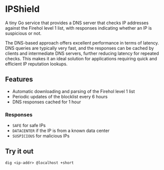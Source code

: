 # IPShield

A tiny Go service that provides a DNS server that checks IP addresses against the Firehol level 1 list, with responses indicating whether an IP is suspicious or not.

The DNS-based approach offers excellent performance in terms of latency. DNS queries are typically very fast, and the responses can be cached by clients and intermediate DNS servers, further reducing latency for repeated checks. This makes it an ideal solution for applications requiring quick and efficient IP reputation lookups.

## Features

- Automatic downloading and parsing of the Firehol level 1 list
- Periodic updates of the blocklist every 6 hours
- DNS responses cached for 1 hour

### Responses

- `SAFE` for safe IPs
- `DATACENTER` if the IP is from a known data center
- `SUSPICIOUS` for malicious IPs

## Try it out

```
dig <ip-addr> @localhost +short
```
